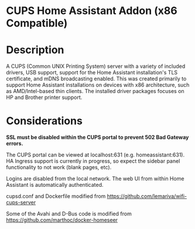 # CUPS Home Assistant Addon (x86 Compatible)

# Description

A CUPS (Common UNIX Printing System) server with a variety of included drivers, USB support, support for the Home Assistant installation's TLS certificate, and mDNS broadcasting enabled. This was created primarily to support Home Assistant installations on devices with x86 architecture, such as AMD/Intel-based thin clients. The installed driver packages focuses on HP and Brother printer support.

# Considerations

**SSL must be disabled within the CUPS portal to prevent 502 Bad Gateway errors.**

The CUPS portal can be viewed at localhost:631 (e.g. homeassistant:631). HA Ingress support is currently in progress, so expect the sidebar panel functionality to not work (blank pages, etc).

Logins are disabled from the local network. The web UI from within Home Assistant is automatically authenticated.

cupsd.conf and Dockerfile modified from https://github.com/lemariva/wifi-cups-server

Some of the Avahi and D-Bus code is modified from https://github.com/marthoc/docker-homeseer